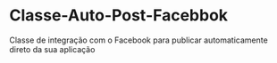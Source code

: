 # Classe-Auto-Post-Facebbok
Classe de integração com o Facebook para publicar automaticamente direto da sua aplicação
